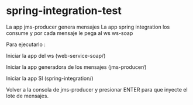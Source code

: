 # spring-integration-test

La app jms-producer genera mensajes 
La app spring integration los consume y por cada mensaje le pega al ws ws-soap


Para ejecutarlo :

Iniciar la app del ws (web-service-soap/)

Iniciar la app generadora de los mensajes  (jms-producer/)

Iniciar la app SI (spring-integration/)

Volver a la consola de jms-producer y presionar ENTER para que inyecte el lote de mensajes.


